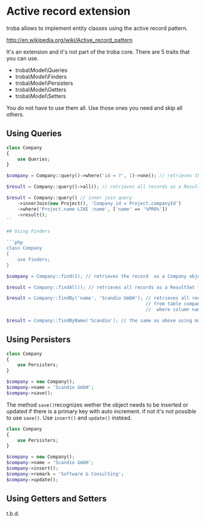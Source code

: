 # Active record extension

troba allows to implement entity classes using the active record pattern.

http://en.wikipedia.org/wiki/Active_record_pattern

It's an extension and it's not part of the troba core. There are 5 traits that you can use.

* troba\Model\Queries
* troba\Model\Finders
* troba\Model\Persisters
* troba\Model\Getters
* troba\Model\Setters

You do not have to use them all. Use those ones you need and skip all others.

## Using Queries

```php
class Company
{
    use Queries;
}

$company = Company::query()->where('id = ?', 1)->one(); // retrieves the record  as a Company object with the id = 1

$result = Company::query()->all(); // retrieves all records as a ResultSet from table company

$result = Company::query() // inner join query
    ->innerJoin(new Project(), 'Company.id = Project.companyId')
    ->where('Project.name LIKE :name', ['name' => '%PRO%'])
    ->result();
``

## Using Finders

```php
class Company
{
    use Finders;
}

$company = Company::find(1); // retrieves the record  as a Company object with the id = 1

$result = Company::findAll(); // retrieves all records as a ResultSet from table company

$result = Company::findBy('name', 'Scandio GmbH'); // retrieves all records as a ResultSet
                                                   // from table company
                                                   //  where column name is equal to 'Scandio GmbH'

$result = Company::findByName('Scandio'); // the same as above using magic methods
```

## Using Persisters

```php
class Company
{
    use Persisters;
}

$company = new Company();
$company->name = 'Scandio GmbH';
$company->save();
```

The method `save()`recognizes wether the object needs to be inserted or updated
if there is a primary key with auto increment. if not it's not possible to use `save()`.
Use `insert()` and `update()` instead.

```php
class Company
{
    use Persisters;
}

$company = new Company();
$company->name = 'Scandio GmbH';
$company->insert();
$company->remark = 'Software & Consulting';
$company->update();
```

## Using Getters and Setters

t.b.d.
